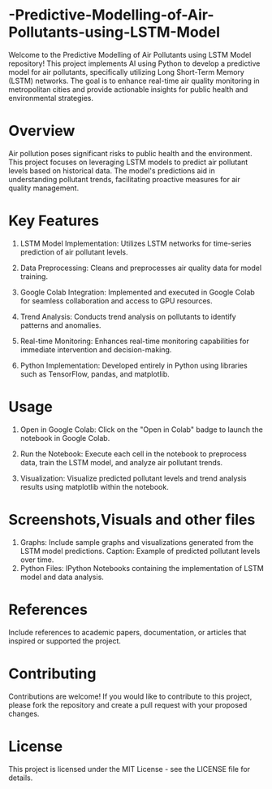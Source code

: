 # -Predictive-Modelling-of-Air-Pollutants-using-LSTM-Model
Welcome to the Predictive Modelling of Air Pollutants using LSTM Model repository! This project implements AI using Python to develop a predictive model for air pollutants, specifically utilizing Long Short-Term Memory (LSTM) networks. The goal is to enhance real-time air quality monitoring in metropolitan cities and provide actionable insights for public health and environmental strategies.

# Overview
Air pollution poses significant risks to public health and the environment. This project focuses on leveraging LSTM models to predict air pollutant levels based on historical data. The model's predictions aid in understanding pollutant trends, facilitating proactive measures for air quality management.

# Key Features
1. LSTM Model Implementation: Utilizes LSTM networks for time-series prediction of air pollutant levels.

2. Data Preprocessing: Cleans and preprocesses air quality data for model training.

3. Google Colab Integration: Implemented and executed in Google Colab for seamless collaboration and access to GPU resources.

4. Trend Analysis: Conducts trend analysis on pollutants to identify patterns and anomalies.

5. Real-time Monitoring: Enhances real-time monitoring capabilities for immediate intervention and decision-making.

6. Python Implementation: Developed entirely in Python using libraries such as TensorFlow, pandas, and matplotlib.

# Usage
1. Open in Google Colab: Click on the "Open in Colab" badge to launch the notebook in Google Colab.

2. Run the Notebook: Execute each cell in the notebook to preprocess data, train the LSTM model, and analyze air pollutant trends.

3. Visualization: Visualize predicted pollutant levels and trend analysis results using matplotlib within the notebook.

# Screenshots,Visuals and other files
1. Graphs: Include sample graphs and visualizations generated from the LSTM model predictions.
      Caption: Example of predicted pollutant levels over time.
2. Python Files: IPython Notebooks containing the implementation of LSTM model and data analysis.

# References
Include references to academic papers, documentation, or articles that inspired or supported the project.

# Contributing
Contributions are welcome! If you would like to contribute to this project, please fork the repository and create a pull request with your proposed changes.

# License
This project is licensed under the MIT License - see the LICENSE file for details.


